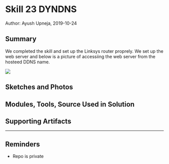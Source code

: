 #  Skill 23 DYNDNS

Author: Ayush Upneja, 2019-10-24

## Summary

We completed the skill and set up the Linksys router proprely. We set up the web server and below is a picture of accessiing the web server from the hosteed DDNS name.

![](dns-demo.png)


## Sketches and Photos


## Modules, Tools, Source Used in Solution


## Supporting Artifacts


-----

## Reminders
- Repo is private
